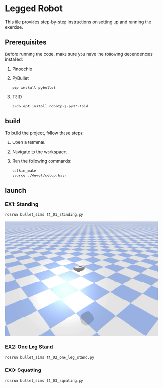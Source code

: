 # Legged Robot

This file provides step-by-step instructions on setting up and running the exercise.

## Prerequisites

Before running the code, make sure you have the following dependencies installed:

1. [Pinocchio](https://stack-of-tasks.github.io/pinocchio/download.html)

2. PyBullet

   ```shell
   pip install pybullet
   ```

3. TSID
    ```shell
    sudo apt install robotpkg-py3*-tsid
    ```

## build
To build the project, follow these steps:

1. Open a terminal.

2. Navigate to the workspace.

3. Run the following commands:

    ```shell
    catkin_make
    source ./devel/setup.bash
    ```

## launch
### EX1: Standing


```bash
rosrun bullet_sims t4_01_standing.py
```
![](https://github.com/kcniii/leggedRobot/blob/main/GIF/stand.gif)

### EX2: One Leg Stand

```bash
rosrun bullet_sims t4_02_one_leg_stand.py
```

### EX3: Squatting

```bash
rosrun bullet_sims t4_03_squating.py
```
